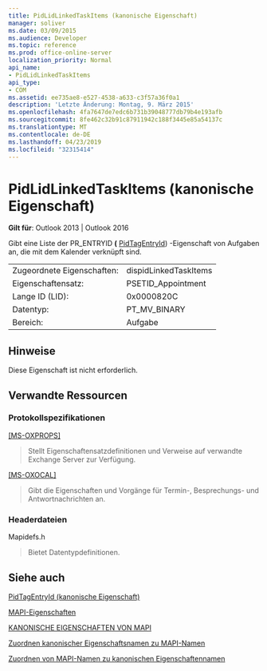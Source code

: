 ```yaml
---
title: PidLidLinkedTaskItems (kanonische Eigenschaft)
manager: soliver
ms.date: 03/09/2015
ms.audience: Developer
ms.topic: reference
ms.prod: office-online-server
localization_priority: Normal
api_name:
- PidLidLinkedTaskItems
api_type:
- COM
ms.assetid: ee735ae8-e527-4538-a633-c3f57a36f0a1
description: 'Letzte Änderung: Montag, 9. März 2015'
ms.openlocfilehash: 4fa7647de7edc6b731b39048777db79b4e193afb
ms.sourcegitcommit: 8fe462c32b91c87911942c188f3445e85a54137c
ms.translationtype: MT
ms.contentlocale: de-DE
ms.lasthandoff: 04/23/2019
ms.locfileid: "32315414"
---
```

# <a name="pidlidlinkedtaskitems-canonical-property"></a>PidLidLinkedTaskItems (kanonische Eigenschaft)

  
  
**Gilt für**: Outlook 2013 | Outlook 2016 
  
Gibt eine Liste der PR_ENTRYID **(** [PidTagEntryId](pidtagentryid-canonical-property.md)) -Eigenschaft von Aufgaben an, die mit dem Kalender verknüpft sind. 
  
|||
|:-----|:-----|
|Zugeordnete Eigenschaften:  <br/> |dispidLinkedTaskItems  <br/> |
|Eigenschaftensatz:  <br/> |PSETID_Appointment  <br/> |
|Lange ID (LID):  <br/> |0x0000820C  <br/> |
|Datentyp:  <br/> |PT_MV_BINARY  <br/> |
|Bereich:  <br/> |Aufgabe  <br/> |
   
## <a name="remarks"></a>Hinweise

Diese Eigenschaft ist nicht erforderlich.
  
## <a name="related-resources"></a>Verwandte Ressourcen

### <a name="protocol-specifications"></a>Protokollspezifikationen

[[MS-OXPROPS]](https://msdn.microsoft.com/library/f6ab1613-aefe-447d-a49c-18217230b148%28Office.15%29.aspx)
  
> Stellt Eigenschaftensatzdefinitionen und Verweise auf verwandte Exchange Server zur Verfügung.
    
[[MS-OXOCAL]](https://msdn.microsoft.com/library/09861fde-c8e4-4028-9346-e7c214cfdba1%28Office.15%29.aspx)
  
> Gibt die Eigenschaften und Vorgänge für Termin-, Besprechungs- und Antwortnachrichten an.
    
### <a name="header-files"></a>Headerdateien

Mapidefs.h
  
> Bietet Datentypdefinitionen.
    
## <a name="see-also"></a>Siehe auch



[PidTagEntryId (kanonische Eigenschaft)](pidtagentryid-canonical-property.md)


[MAPI-Eigenschaften](mapi-properties.md)
  
[KANONISCHE EIGENSCHAFTEN VON MAPI](mapi-canonical-properties.md)
  
[Zuordnen kanonischer Eigenschaftsnamen zu MAPI-Namen](mapping-canonical-property-names-to-mapi-names.md)
  
[Zuordnen von MAPI-Namen zu kanonischen Eigenschaftennamen](mapping-mapi-names-to-canonical-property-names.md)

